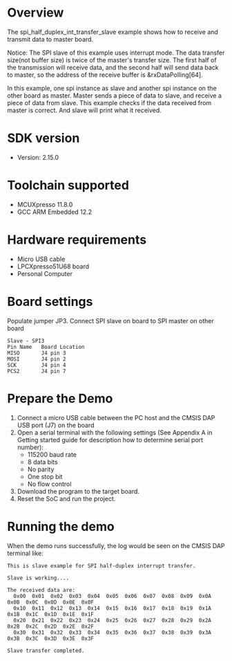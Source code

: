 Overview
========
The spi_half_duplex_int_transfer_slave example shows how to receive and transmit data to master board.

Notice: The SPI slave of this example uses interrupt mode. The data transfer size(not buffer size) is twice of
the master's transfer size. The first half of the transmission will receive data, and the second half will send
data back to master, so the address of the receive buffer is &rxDataPolling[64].

In this example, one spi instance as slave and another spi instance on the other board as master. Master sends a 
piece of data to slave, and receive a piece of data from slave. This example checks if the data received from 
master is correct. And slave will print what it received.

SDK version
===========
- Version: 2.15.0

Toolchain supported
===================
- MCUXpresso  11.8.0
- GCC ARM Embedded  12.2

Hardware requirements
=====================
- Micro USB cable
- LPCXpresso51U68 board
- Personal Computer

Board settings
==============
Populate jumper JP3.
Connect SPI slave on board to SPI master on other board
~~~~~~~~~~~~~~~~~~~~~~~~~~~~~~~~~~~~~~~~~~~~~~~~~~~~~~
Slave - SPI3
Pin Name   Board Location
MISO       J4 pin 3
MOSI       J4 pin 2
SCK        J4 pin 4
PCS2       J4 pin 7
~~~~~~~~~~~~~~~~~~~~~~~~~~~~~~~~~~~~~~~~~~~~~~~~~~~~~~

Prepare the Demo
================
1.  Connect a micro USB cable between the PC host and the CMSIS DAP USB port (J7) on the board
2.  Open a serial terminal with the following settings (See Appendix A in Getting started guide for description how to determine serial port number):
    - 115200 baud rate
    - 8 data bits
    - No parity
    - One stop bit
    - No flow control
3.  Download the program to the target board.
4.  Reset the SoC and run the project.

Running the demo
================
When the demo runs successfully, the log would be seen on the CMSIS DAP terminal like:

~~~~~~~~~~~~~~~~~~~~~~~~~~~~~~~~~~~~~~~~~~~~~~~~~~~~~~~~~~~~~~~~~~~~~~~~~~~~~~~~~~~
This is slave example for SPI half-duplex interrupt transfer.

Slave is working....

The received data are:
  0x00  0x01  0x02  0x03  0x04  0x05  0x06  0x07  0x08  0x09  0x0A  0x0B  0x0C  0x0D  0x0E  0x0F
  0x10  0x11  0x12  0x13  0x14  0x15  0x16  0x17  0x18  0x19  0x1A  0x1B  0x1C  0x1D  0x1E  0x1F
  0x20  0x21  0x22  0x23  0x24  0x25  0x26  0x27  0x28  0x29  0x2A  0x2B  0x2C  0x2D  0x2E  0x2F
  0x30  0x31  0x32  0x33  0x34  0x35  0x36  0x37  0x38  0x39  0x3A  0x3B  0x3C  0x3D  0x3E  0x3F

Slave transfer completed.
~~~~~~~~~~~~~~~~~~~~~~~~~~~~~~~~~~~~~~~~~~~~~~~~~~~~~~~~~~~~~~~~~~~~~~~~~~~~~~~~~~~~~
